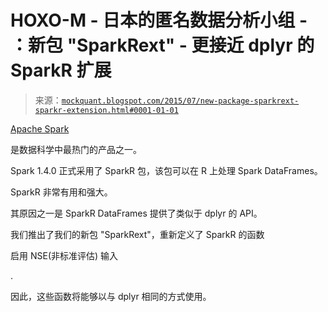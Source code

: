 <!--yml

分类：未分类

日期：2024-05-18 06:48:01

-->

# HOXO-M - 日本的匿名数据分析小组 - ：新包 "SparkRext" - 更接近 dplyr 的 SparkR 扩展

> 来源：[`mockquant.blogspot.com/2015/07/new-package-sparkrext-sparkr-extension.html#0001-01-01`](http://mockquant.blogspot.com/2015/07/new-package-sparkrext-sparkr-extension.html#0001-01-01)

[Apache Spark](https://spark.apache.org/)

是数据科学中最热门的产品之一。

Spark 1.4.0 正式采用了 SparkR 包，该包可以在 R 上处理 Spark DataFrames。

SparkR 非常有用和强大。

其原因之一是 SparkR DataFrames 提供了类似于 dplyr 的 API。

我们推出了我们的新包 "SparkRext"，重新定义了 SparkR 的函数

启用 NSE(非标准评估) 输入

.

因此，这些函数将能够以与 dplyr 相同的方式使用。
